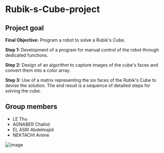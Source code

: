 # Rubik-s-Cube-project

## Project goal

**Final Objective:** Program a robot to solve a Rubik's Cube.

**Step 1:** Development of a program for manual control of the robot through dedicated functions.

**Step 2:** Design of an algorithm to capture images of the cube's faces and convert them into a color array.

**Step 3:** Use of a matrix representing the six faces of the Rubik's Cube to devise the solution. The end result is a sequence of detailed steps for solving the cube.

## Group members

* LE Thu
* AGNABER Chahid
* EL ASRI Abdelmajid
* NEKTACHI Amine

![image](https://github.com/Chahid012/Rubik-s-Cube-project/assets/147660895/02ac8fb0-9da1-4727-8612-3c0a5deee9dc)
